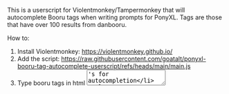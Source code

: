 This is a userscript for Violentmonkey/Tampermonkey that will autocomplete Booru tags when writing prompts for PonyXL. Tags are those that have over 100 results from danbooru.

How to:  
1. Install Violentmonkey: https://violentmonkey.github.io/
2. Add the script: https://raw.githubusercontent.com/goatalt/ponyxl-booru-tag-autocomplete-userscript/refs/heads/main/main.js
3. Type booru tags in html <textarea>'s for autocompletion

You can download the main.js file and edit the `@match *://*/*` to whatever address/sit you use it on, otherwise it'll be active on all sites which is unneeded.  
I wrote it for use with SwarmUI, works there and in ComfyUI nodes with a textarea.

![image](https://github.com/user-attachments/assets/a1b58ac5-1deb-4484-b2fc-7f2147376a52)


